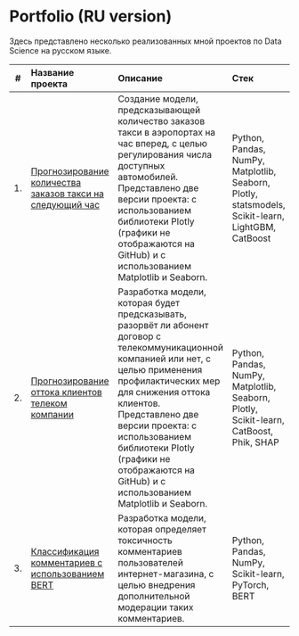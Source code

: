 # Portfolio (RU version)

Здесь представлено несколько реализованных мной проектов по Data Science на русском языке.

| # | Название проекта | Описание | Стек |
|:-:| :--------------- | :------- | :--- |
| 1. | [Прогнозирование количества заказов такси на следующий час](https://github.com/ana31s/portfolio_ru/tree/main/01_taxi) | Создание модели, предсказывающей количество заказов такси в аэропортах на час вперед, с целью регулирования числа доступных автомобилей. Представлено две версии проекта: с использованием библиотеки Plotly (графики не отображаются на GitHub) и с использованием Matplotlib и Seaborn. | Python, Pandas, NumPy, Matplotlib, Seaborn, Plotly, statsmodels, Scikit-learn, LightGBM, CatBoost |
| 2. | [Прогнозирование оттока клиентов телеком компании](https://github.com/ana31s/portfolio_ru/tree/main/02_telecom) | Разработка модели, которая будет предсказывать, разорвёт ли абонент договор с телекоммуникационной компанией или нет, с целью применения профилактических мер для снижения оттока клиентов. Представлено две версии проекта: с использованием библиотеки Plotly (графики не отображаются на GitHub) и с использованием Matplotlib и Seaborn. | Python, Pandas, NumPy, Matplotlib, Seaborn, Plotly, Scikit-learn, CatBoost, Phik, SHAP |
| 3. | [Классификация комментариев с использованием BERT](https://github.com/ana31s/portfolio_ru/tree/main/03_text_analysis) | Разработка модели, которая определяет токсичность комментариев пользователей интернет-магазина, с целью внедрения дополнительной модерации таких комментариев. | Python, Pandas, NumPy, Scikit-learn, PyTorch, BERT |


